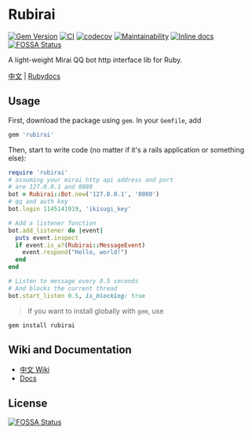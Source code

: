 # Rubirai

[![Gem Version](https://badge.fury.io/rb/rubirai.svg)](https://rubygems.org/gems/rubirai)
[![CI](https://github.com/Shimogawa/rubirai/actions/workflows/CI.yml/badge.svg?branch=master)](https://github.com/Shimogawa/rubirai/actions/workflows/CI.yml)
[![codecov](https://codecov.io/gh/Shimogawa/rubirai/branch/master/graph/badge.svg?token=OVUVEWFPKY)](https://codecov.io/gh/Shimogawa/rubirai)
[![Maintainability](https://api.codeclimate.com/v1/badges/9a9d8c887e5deb601e1e/maintainability)](https://codeclimate.com/github/Shimogawa/rubirai/maintainability)
[![Inline docs](http://inch-ci.org/github/shimogawa/rubirai.svg?branch=master)](http://inch-ci.org/github/shimogawa/rubirai)
[![FOSSA Status](https://app.fossa.com/api/projects/git%2Bgithub.com%2FShimogawa%2Frubirai.svg?type=shield)](https://app.fossa.com/projects/git%2Bgithub.com%2FShimogawa%2Frubirai?ref=badge_shield)

A light-weight Mirai QQ bot http interface lib for Ruby.

[中文][wiki] | [Rubydocs][rubydocs]

## Usage

First, download the package using `gem`. In your `Gemfile`, add

```ruby
gem 'rubirai'
```

Then, start to write code (no matter if it's a rails application or something else):

```ruby
require 'rubirai'
# assuming your mirai http api address and port
# are 127.0.0.1 and 8080
bot = Rubirai::Bot.new('127.0.0.1', '8080')
# qq and auth key
bot.login 1145141919, 'ikisugi_key'

# Add a listener function
bot.add_listener do |event|
  puts event.inspect
  if event.is_a?(Rubirai::MessageEvent)
    event.respond("Hello, world!")
  end
end

# Listen to message every 0.5 seconds
# And blocks the current thread
bot.start_listen 0.5, is_blocking: true
```

> If you want to install globally with `gem`, use

```bash
gem install rubirai 
```

## Wiki and Documentation

- [中文 Wiki][wiki]
- [Docs][rubydocs]


## License
[![FOSSA Status](https://app.fossa.com/api/projects/git%2Bgithub.com%2FShimogawa%2Frubirai.svg?type=large)](https://app.fossa.com/projects/git%2Bgithub.com%2FShimogawa%2Frubirai?ref=badge_large)


[wiki]: https://github.com/Shimogawa/rubirai/wiki
[rubydocs]: https://www.rebuild.moe/rubirai/
